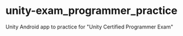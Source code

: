 # unity-exam_programmer_practice
Unity Android app to practice for "Unity Certified Programmer Exam"
